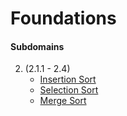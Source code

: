 # Foundations

#### Subdomains
2. (2.1.1 - 2.4)
    * [Insertion Sort](./insertion-sort)
    * [Selection Sort](./selection-sort)
    * [Merge Sort](./merge-sort)

